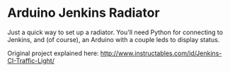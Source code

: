 # Arduino Jenkins Radiator

Just a quick way to set up a radiator.
You'll need Python for connecting to Jenkins, and (of course), an Arduino with
a couple leds to display status.

Original project explained here:
http://www.instructables.com/id/Jenkins-CI-Traffic-Light/